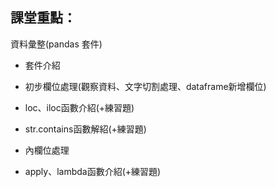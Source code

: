 ## 課堂重點：

資料彙整(pandas 套件)

- 套件介紹
- 初步欄位處理(觀察資料、文字切割處理、dataframe新增欄位)

- loc、iloc函數介紹(+練習題)
- str.contains函數解紹(+練習題)
- 內欄位處理
- apply、lambda函數介紹(+練習題)
